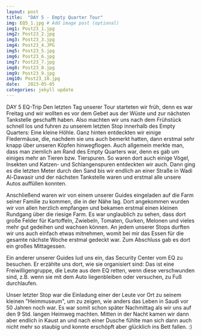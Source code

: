 ```yaml
---
layout: post
title:  "DAY 5 - Empty Quarter Tour"
img: EQ5_1.jpg # Add image post (optional)
img1: Post23_1.jpg
img2: Post23_2.jpg
img3: Post23_3.jpg
img4: Post23_4.JPG
img5: Post23_5.jpg
img6: Post23_6.jpg
img7: Post23_7.jpg
img8: Post23_8.jpg
img9: Post23_9.jpg
img10: Post23_10.jpg
date:   2023-05-05
categories: jekyll update
---
```


DAY 5 EQ-Trip
Den letzten Tag unserer Tour starteten wir früh, denn es war Freitag und wir wollten es vor dem Gebet aus der Wüste und zur nächsten Tankstelle geschafft haben. Also machten wir uns nach dem Frühstück schnell los und fuhren zu unserem letzten Stop innerhalb des Empty Quarters: Eine kleine Höhle. Ganz hinten entdeckten wir einige Fledermäuse, die, nachdem sie uns auch bemerkt hatten, dann erstmal sehr knapp über unseren Köpfen hinwegflogen.
Auch allgemein merkte man, dass man ziemlich am Rand des Empty Quarters war, denn es gab um einiges mehr an Tieren bzw. Tierspuren. So waren dort auch einige Vögel, Insekten und Katzen- und Schlangenspuren entdeckten wir auch.
Dann ging es die letzten Meter durch den Sand bis wir endlich an einer Straße in Wadi Al-Dawasir und der nächsten Tankstelle waren und erstmal alle unsere Autos auffüllen konnten.

Anschließend waren wir von einem unserer Guides eingeladen auf die Farm seiner Familie zu kommen, die in der Nähe lag.
Dort angekommen wurden wir von allen herzlich empfangen und bekamen erstmal einen kleinen Rundgang über die riesige Farm. Es war unglaublich zu sehen, dass dort große Felder für Kartoffeln, Zwiebeln, Tomaten, Gurken, Melonen und vieles mehr gut gedeihen und wachsen können. An jedem unserer Stops durften wir uns auch einfach etwas mitnehmen, womit bei mir das Essen für die gesamte nächste Woche erstmal gedeckt war.
Zum Abschluss gab es dort ein großes Mittagessen.

Ein anderer unserer Guides lud uns ein, das Security Center vom EQ zu besuchen. Er erzählte uns dort, wie sie organisiert sind: Das ist eine Freiwilligengruppe, die Leute aus dem EQ retten, wenn diese verschwunden sind, z.B. wenn sie mit dem Auto liegenbleiben oder versuchen, zu Fuß durchlaufen.

Unser letzter Stop war die Einladung einer der Leute vor Ort zu seinem kleinen "Heimmuseum", um zu zeigen, wie anders das Leben in Saudi vor 50 Jahren noch war.
Es war somit schon später Nachmittag als wir uns auf den 9 Std. langen Heimweg machten.
Mitten in der Nacht kamen wir dann aber endlich in Kaust an und nach einer Dusche fühlte man sich dann auch nicht mehr so staubig und konnte erschöpft aber glücklich ins Bett fallen. :)
